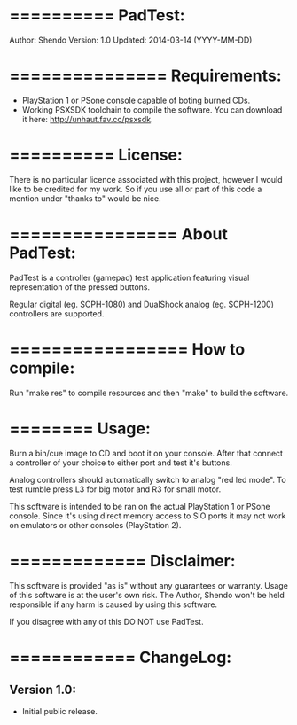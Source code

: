 ==========
 PadTest:
==========

 Author: Shendo
 Version: 1.0
 Updated: 2014-03-14 (YYYY-MM-DD)

===============
 Requirements:
===============

 * PlayStation 1 or PSone console capable of boting burned CDs.
 * Working PSXSDK toolchain to compile the software. You can download it here: http://unhaut.fav.cc/psxsdk.

==========
 License:
==========

 There is no particular licence associated with this project, however I would like to be credited for my work.
 So if you use all or part of this code a mention under "thanks to" would be nice.

================
 About PadTest:
================

 PadTest is a controller (gamepad) test application featuring visual representation of the pressed buttons.

 Regular digital (eg. SCPH-1080) and DualShock analog (eg. SCPH-1200) controllers are supported.

=================
 How to compile:
=================

 Run "make res" to compile resources and then "make" to build the software.

========
 Usage:
========
 
 Burn a bin/cue image to CD and boot it on your console.
 After that connect a controller of your choice to either port and test it's buttons.

 Analog controllers should automatically switch to analog "red led mode".
 To test rumble press L3 for big motor and R3 for small motor.

 This software is intended to be ran on the actual PlayStation 1 or PSone console.
 Since it's using direct memory access to SIO ports it may not work on emulators or other consoles (PlayStation 2).

=============
 Disclaimer:
=============

 This software is provided "as is" without any guarantees or warranty. Usage of this software is at the user's own risk.
 The Author, Shendo won't be held responsible if any harm is caused by using this software.

 If you disagree with any of this DO NOT use PadTest.

============
 ChangeLog:
============

 Version 1.0:
--------------
* Initial public release.
